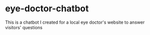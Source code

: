 # eye-doctor-chatbot
This is a chatbot I created for a local eye doctor's website to answer visitors' questions
